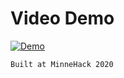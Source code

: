 # Video Demo

[![Demo](https://img.youtube.com/vi/Nag4CJ3qRXk/0.jpg)](https://youtu.be/Nag4CJ3qRXk)


`Built at MinneHack 2020`
